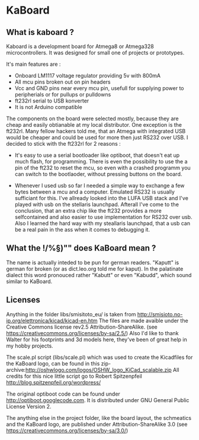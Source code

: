 KaBoard
=======

What is kaboard ?
-----------------

Kaboard is a development board for Atmega8 or Atmega328 microcontrollers.
It was designed for small one of projects or prototypes.

It's main features are :
 * Onboard LM1117 voltage regulator providing 5v with 800mA
 * All mcu pins broken out on pin headers
 * Vcc and GND pins near every mcu pin, usefull for supplying power to peripherials or for pullups or pulldowns
 * ft232rl serial to USB konverter
 * It is not Arduino compatible

The components on the board were selected mostly, because they are cheap and easily obtianable at my local distributor.
One exception is the ft232rl.
Many fellow hackers told me, that an Atmega with integrated USB would be cheaper and could be used for more then just RS232 over USB.
I decided to stick with the ft232rl for 2 reasons :
 * It's easy to use a serial bootloader like optiboot, that doesn't eat up much flash, for programming. 
   There is even the possibility to use the a pin of the ft232 to reset the mcu, 
   so even with a crashed programm you can switch to the bootlaoder, without pressing buttons on the board.
 
 * Whenever I used usb so far I needed a simple way to exchange a few bytes between a mcu and a computer.
   Emulated RS232 is usually sufficiant for this. 
   I've allready looked into the LUFA USB stack and I've played with usb on the stellaris launchpad.
   Afterall I've come to the conclusion, that an extra chip like the ft232 provides a more selfcontained
   and also easier to use implementation for RS232 over usb.
   Also I learned the hard way with my steallaris launchpad, that a usb can be a real pain in the ass when it comes to debugging it.


What the !/%§)"" does KaBoard mean ?
------------------------------------
The name is actually inteded to be pun for german readers.
"Kaputt" is german for broken (or as dict.leo.org told me for kaput).
In the palatinate dialect this word pronouced rather "Kabutt" or even "Kabudd", 
which sound similar to KaBoard. 


Licenses
--------
Anything in the folder libs/smisitoto_eu/ is taken from http://smisioto.no-ip.org/elettronica/kicad/kicad-en.htm
The files are made avaible under the Creative Commons license rev2.5 Attribution-ShareAlike. (see https://creativecommons.org/licenses/by-sa/2.5/)
Also I'd like to thank Walter for his footprints and 3d models here, they've been of great help in my hobby projects.

The scale.pl script (libs/scale.pl) which was used to create the Kicadfiles for the KaBoard logo, can be found in this zip-archive:http://oshwlogo.com/logos/OSHW_logo_KiCad_scalable.zip
All credits for this nice little script go to Robert Spitzenpfeil http://blog.spitzenpfeil.org/wordpress/

The original optiboot code can be found under http://optiboot.googlecode.com.
It is distributed under GNU General Public License Version 2.

The anything else in the project folder, like the board layout, the schmeatics and the KaBoard logo, are published under Attribution-ShareAlike 3.0 (see https://creativecommons.org/licenses/by-sa/3.0/)








